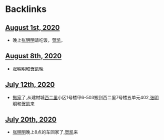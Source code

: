 
# Backlinks
## [August 1st, 2020](<August 1st, 2020.md>)
- 晚上[张明明](<张明明.md>)请吃饭，[贺凯](<贺凯.md>)，

## [August 8th, 2020](<August 8th, 2020.md>)
- [张明明](<张明明.md>)和[贺凯](<贺凯.md>)晚

## [July 12th, 2020](<July 12th, 2020.md>)
- [搬家](<搬家.md>)了,从建材城[西二里](<西二里.md>)小区1号楼甲6-503搬到西二里7号楼五单元402,[张明明](<张明明.md>)和[贺凯](<贺凯.md>)来

## [July 20th, 2020](<July 20th, 2020.md>)
- [张明明](<张明明.md>)晚上8点的车回家了,[贺凯](<贺凯.md>)来

